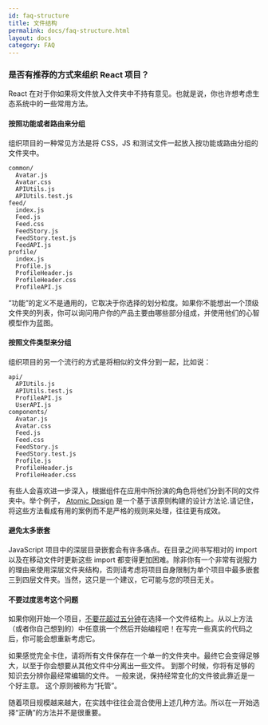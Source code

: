 ```yaml
---
id: faq-structure
title: 文件结构
permalink: docs/faq-structure.html
layout: docs
category: FAQ
---
```


### 是否有推荐的方式来组织 React 项目？

React 在对于你如果将文件放入文件夹中不持有意见。也就是说，你也许想考虑生态系统中的一些常用方法。

#### 按照功能或者路由来分组

组织项目的一种常见方法是将 CSS，JS 和测试文件一起放入按功能或路由分组的文件夹中。

```
common/
  Avatar.js
  Avatar.css
  APIUtils.js
  APIUtils.test.js
feed/
  index.js
  Feed.js
  Feed.css
  FeedStory.js
  FeedStory.test.js
  FeedAPI.js
profile/
  index.js
  Profile.js
  ProfileHeader.js
  ProfileHeader.css
  ProfileAPI.js
```

“功能”的定义不是通用的，它取决于你选择的划分粒度。如果你不能想出一个顶级文件夹的列表，你可以询问用户你的产品主要由哪些部分组成，并使用他们的心智模型作为蓝图。

#### 按照文件类型来分组

组织项目的另一个流行的方式是将相似的文件分到一起，比如说：

```
api/
  APIUtils.js
  APIUtils.test.js
  ProfileAPI.js
  UserAPI.js
components/
  Avatar.js
  Avatar.css
  Feed.js
  Feed.css
  FeedStory.js
  FeedStory.test.js
  Profile.js
  ProfileHeader.js
  ProfileHeader.css
```

有些人会喜欢进一步深入，根据组件在应用中所扮演的角色将他们分到不同的文件夹中。举个例子， [Atomic Design](http://bradfrost.com/blog/post/atomic-web-design/) 是一个基于该原则构建的设计方法论.请记住，将这些方法看成有用的案例而不是严格的规则来处理，往往更有成效。

#### 避免太多嵌套

JavaScript 项目中的深层目录嵌套会有许多痛点。在目录之间书写相对的 import 以及在移动文件时更新这些 import 都变得更加困难。除非你有一个非常有说服力的理由来使用深层文件夹结构，否则请考虑将项目自身限制为单个项目中最多嵌套三到四层文件夹。当然，这只是一个建议，它可能与您的项目无关。

#### 不要过度思考这个问题

如果你刚开始一个项目，[不要花超过五分钟](https://en.wikipedia.org/wiki/Analysis_paralysis)在选择一个文件结构上。从以上方法（或者你自己想到的）中任意挑一个然后开始编程吧！在写完一些真实的代码之后，你可能会想重新考虑它。

如果感觉完全卡住，请将所有文件保存在一个单一的文件夹中。最终它会变得足够大，以至于你会想要从其他文件中分离出一些文件。 到那个时候，你将有足够的知识去分辨你最经常编辑的文件。 一般来说，保持经常变化的文件彼此靠近是一个好主意。 这个原则被称为“托管”。

随着项目规模越来越大，在实践中往往会混合使用上述几种方法。所以在一开始选择“正确”的方法并不是很重要。
